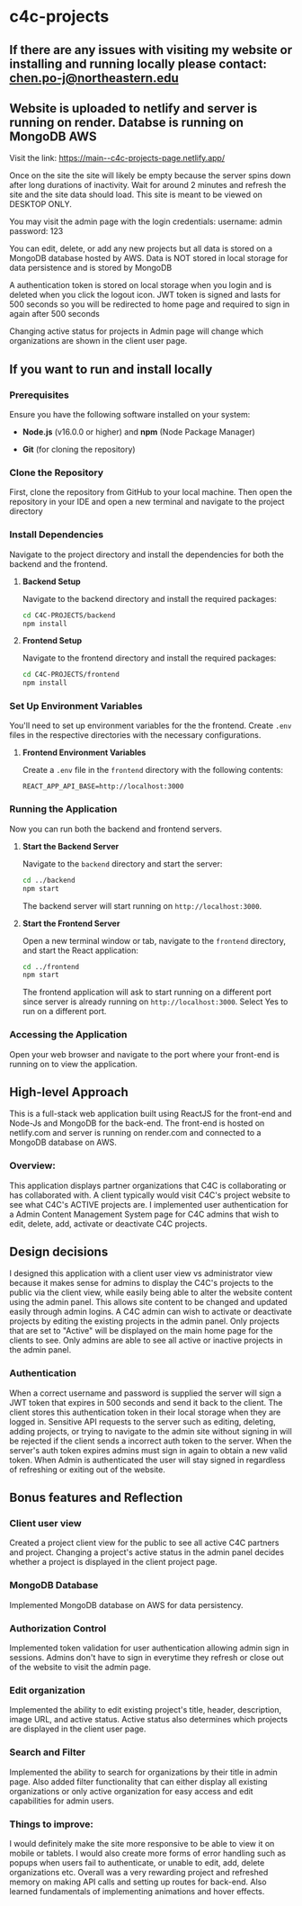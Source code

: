 # c4c-projects

## If there are any issues with visiting my website or installing and running locally please contact: chen.po-j@northeastern.edu

## Website is uploaded to netlify and server is running on render. Databse is running on MongoDB AWS

Visit the link: https://main--c4c-projects-page.netlify.app/

Once on the site the site will likely be empty because the server spins down after long durations of inactivity. 
Wait for around 2 minutes and refresh the site and the site data should load. This site is meant to be viewed on DESKTOP ONLY. 

You may visit the admin page with the login credentials:
username: admin
password: 123

You can edit, delete, or add any new projects but all data is stored on a MongoDB database hosted by AWS.
Data is NOT stored in local storage for data persistence and is stored by MongoDB

A authentication token is stored on local storage when you login and is deleted when you click the logout icon.
JWT token is signed and lasts for 500 seconds so you will be redirected to home page and required to sign in again after 500 seconds

Changing active status for projects in Admin page will change which organizations are shown in the client user page.

## If you want to run and install locally

### Prerequisites

Ensure you have the following software installed on your system:

- **Node.js** (v16.0.0 or higher) and **npm** (Node Package Manager)
  
- **Git** (for cloning the repository)

### Clone the Repository

First, clone the repository from GitHub to your local machine.
Then open the repository in your IDE and open a new terminal and navigate to the project directory

### Install Dependencies

Navigate to the project directory and install the dependencies for both the backend and the frontend.

1. **Backend Setup**

   Navigate to the backend directory and install the required packages:

   ```bash
   cd C4C-PROJECTS/backend
   npm install
   ```

2. **Frontend Setup**

   Navigate to the frontend directory and install the required packages:

   ```bash
   cd C4C-PROJECTS/frontend
   npm install
   ```

### Set Up Environment Variables

You'll need to set up environment variables for the the frontend. Create `.env` files in the respective directories with the necessary configurations.


1. **Frontend Environment Variables**

   Create a `.env` file in the `frontend` directory with the following contents:

   ```env
   REACT_APP_API_BASE=http://localhost:3000
   ```

### Running the Application

Now you can run both the backend and frontend servers.

1. **Start the Backend Server**

   Navigate to the `backend` directory and start the server:

   ```bash
   cd ../backend
   npm start
   ```

   The backend server will start running on `http://localhost:3000`.

2. **Start the Frontend Server**

   Open a new terminal window or tab, navigate to the `frontend` directory, and start the React application:

   ```bash
   cd ../frontend
   npm start
   ```

   The frontend application will ask to start running on a different port since server is already running on `http://localhost:3000`.
   Select Yes to run on a different port.

### Accessing the Application

Open your web browser and navigate to the port where your front-end is running on to view the application.

## High-level Approach

This is a full-stack web application built using ReactJS for the front-end and Node-Js and MongoDB for the back-end.
The front-end is hosted on netlify.com and server is running on render.com and connected to a MongoDB database on AWS.

### Overview:
This application displays partner organizations that C4C is collaborating or has collaborated with. A client typically would visit
C4C's project website to see what C4C's ACTIVE projects are.
I implemented user authentication for a Admin Content Management System page for C4C admins that wish to edit, delete, add, activate or deactivate C4C projects.

## Design decisions

I designed this application with a client user view vs administrator view because it makes sense for admins to display the C4C's projects to the public via the client view, while easily being able to alter the website content using the admin panel. This allows site content to be changed and updated easily through admin logins.
A C4C admin can wish to activate or deactivate projects by editing the existing projects in the admin panel.
Only projects that are set to "Active" will be displayed on the main home page for the clients to see.
Only admins are able to see all active or inactive projects in the admin panel.

### Authentication
When a correct username and password is supplied the server will sign a JWT token that expires in 500 seconds and send it back
to the client. The client stores this authentication token in their local storage when they are logged in. Sensitive API requests to the server such as editing, deleting, adding projects, or trying to navigate to the admin site without signing in will be rejected if the client sends a incorrect auth token to the server. When the server's auth token expires admins must sign in again to obtain a new valid token. 
When Admin is authenticated the user will stay signed in regardless of refreshing or exiting out of the website. 

## Bonus features and Reflection

### Client user view

Created a project client view for the public to see all active C4C partners and project. 
Changing a project's active status in the admin panel decides whether a project is displayed in the client project page.

### MongoDB Database

Implemented MongoDB database on AWS for data persistency. 

### Authorization Control

Implemented token validation for user authentication allowing admin sign in sessions. Admins don't have to sign in everytime
they refresh or close out of the website to visit the admin page. 

### Edit organization

Implemented the ability to edit existing project's title, header, description, image URL, and active status. Active status also
determines which projects are displayed in the client user page. 

### Search and Filter

Implemented the ability to search for organizations by their title in admin page. Also added filter functionality that can either display all existing organizations or only active organization for easy access and edit capabilities for admin users. 

### Things to improve:

I would definitely make the site more responsive to be able to view it on mobile or tablets. I would also create more forms of error handling such as popups when users fail to authenticate, or unable to edit, add, delete organizations etc. Overall was a very rewarding project and refreshed memory on making API calls and setting up routes for back-end. Also learned fundamentals of implementing animations and hover effects. 